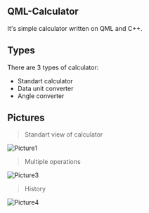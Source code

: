 ## QML-Calculator
It's simple calculator written on QML and C++.

## Types

  There are 3 types of calculator:
  - Standart calculator
  - Data unit converter
  - Angle converter

## Pictures

> Standart view of calculator

![Picture1](https://user-images.githubusercontent.com/83777873/205395312-8ebc5849-ae8f-4b14-8bd3-781bfeeba2b8.png)

> Multiple operations

![Picture3](https://user-images.githubusercontent.com/83777873/205395444-c379e2de-4a47-4989-b552-cb9eb3b262cc.png)

> History

![Picture4](https://user-images.githubusercontent.com/83777873/205395478-1f77877b-c5f4-48e7-9b5b-65b04def0d16.png)
